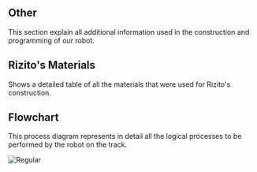## Other

This section explain all additional information used in the construction and programming of our robot.

## Rizito's Materials
Shows a detailed table of all the  materials that were used for Rizito's construction.


## Flowchart
This process diagram represents in detail all the logical processes to be performed by the robot on the track.

![Regular](https://github.com/csvprobotica/RoSGhost/blob/main/other/Flowchart.png)


